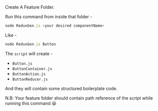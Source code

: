 Create A Feature Folder.

Run this command from inside that folder -

```javascript
node ReduxGen.js <your desired componentName>
```

Like -

```javascript
node ReduxGen.js Button
```

The `script` will create -
 * `Button.js`
 * `ButtonContainer.js`
 * `ButtonAction.js`
 * `ButtonReducer.js`

And they will contain some structured boilerplate code.

N.B: Your feature folder should contain path reference of the script while running this command 😃